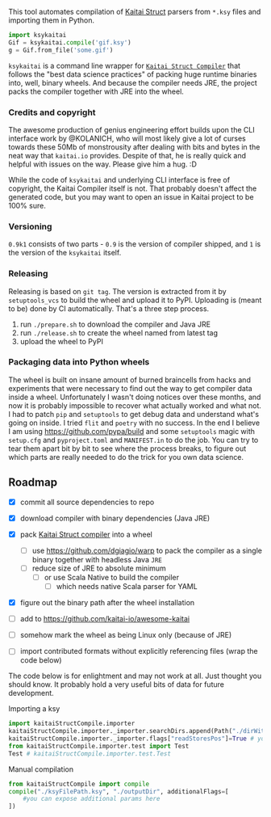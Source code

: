 This tool automates compilation of [Kaitai Struct](https://github.com/kaitai-io/kaitai_struct)
parsers from  `*.ksy` files and importing them in Python.

```python
import ksykaitai
Gif = ksykaitai.compile('gif.ksy')
g = Gif.from_file('some.gif')
```

`ksykaitai` is a command line wrapper for
[`Kaitai Struct Compiler`](https://github.com/kaitai-io/kaitai_struct_compiler)
that follows the "best data science practices" of packing huge runtime
binaries into, well, binary wheels. And because the compiler needs JRE,
the project packs the compiler together with JRE into the wheel.


### Credits and copyright

The awesome production of genius engineering effort builds upon the CLI
interface work by @KOLANICH, who will most likely give a lot of curses
towards these 50Mb of monstrousity after dealing with bits and bytes in
the neat way that `kaitai.io` provides. Despite of that, he is really
quick and helpful with issues on the way. Please give him a hug. :D

While the code of `ksykaitai` and underlying CLI interface is free of
copyright, the Kaitai Compiler itself is not. That probably doesn't
affect the generated code, but you may want to open an issue in Kaitai
project to be 100% sure.


### Versioning

`0.9k1` consists of two parts - `0.9` is the version of compiler shipped,
and `1` is the version of the `ksykaitai` itself.


### Releasing

Releasing is based on `git tag`. The version is extracted from it by
`setuptools_vcs` to build the wheel and upload it to PyPI. Uploading is
(meant to be) done by CI automatically. That's a three step process.

   1. run `./prepare.sh` to download the compiler and Java JRE
   2. run `./release.sh` to create the wheel named from latest tag
   3. upload the wheel to PyPI


### Packaging data into Python wheels

The wheel is built on insane amount of burned braincells from hacks and
experiments that were necessary to find out the way to get compiler data
inside a wheel. Unfortunately I wasn't doing notices over these months,
and now it is probably impossible to recover what actually worked and
what not. I had to patch `pip` and `setuptools` to get debug data and
understand what's going on inside. I tried `flit` and `poetry` with no
success. In the end I believe I am using https://github.com/pypa/build
and some `setuptools` magic with `setup.cfg` and `pyproject.toml` and
`MANIFEST.in` to do the job. You can try to tear them apart bit by bit
to see where the process breaks, to figure out which parts are really
needed to do the trick for you own data science.


Roadmap
-------
* [x] commit all source dependencies to repo
* [x] download compiler with binary dependencies (Java JRE)
* [x] pack [Kaitai Struct compiler](https://github.com/kaitai-io/kaitai_struct_compiler) into a wheel
  * [ ] use https://github.com/dgiagio/warp to pack the compiler as a single binary together with headless Java `JRE`
  * [ ] reduce size of JRE to absolute minimum
    * [ ] or use Scala Native to build the compiler
      * [ ] which needs native Scala parser for YAML
* [x] figure out the binary path after the wheel installation
* [ ] add to https://github.com/kaitai-io/awesome-kaitai
* [ ] somehow mark the wheel as being Linux only (because of JRE)
* [ ] import contributed formats without explicitly referencing files (wrap the code below)


The code below is for enlightment and may not work at all. Just thought
you should know. It probably hold a very useful bits of data for future
development.

Importing a ksy

```python
import kaitaiStructCompile.importer
kaitaiStructCompile.importer._importer.searchDirs.append(Path("./dirWithKSYFiles")) # you can add a dir to search for KSY files.
kaitaiStructCompile.importer._importer.flags["readStoresPos"]=True # you can set compiler flags, for more details see the JSON schema
from kaitaiStructCompile.importer.test import Test
Test # kaitaiStructCompile.importer.test.Test
```

Manual compilation

```python
from kaitaiStructCompile import compile
compile("./ksyFilePath.ksy", "./outputDir", additionalFlags=[
	#you can expose additional params here
])
```
